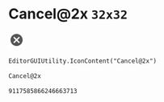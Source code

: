 # Cancel@2x `32x32`
<img src="/img/Cancel@2x.png" width=32 height=32>

``` CSharp
EditorGUIUtility.IconContent("Cancel@2x")
```
```
Cancel@2x
```
```
9117585866246663713
```

